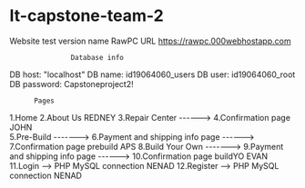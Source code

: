 # It-capstone-team-2
Website test version name RawPC
URL https://rawpc.000webhostapp.com
                   
                   Database info    
DB host: "localhost"
DB name: id19064060_users
DB user: id19064060_root
DB password: Capstoneproject2!

          Pages
          
1.Home
2.About Us                                          REDNEY
3.Repair Center ------> 4.Confirmation page         JOHN                                                    
5.Pre-Build    -------> 6.Payment and shipping info page ------> 7.Confirmation page prebuild        APS
8.Build Your Own    -------> 9.Payment and shipping info page ------> 10.Confirmation page buildYO   EVAN
11.Login    --> PHP MySQL connection NENAD
12.Register --> PHP MySQL connection NENAD




